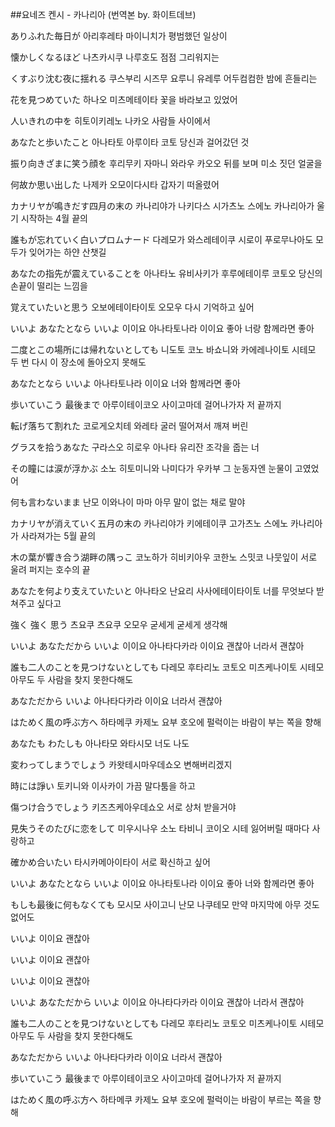 ##요네즈 켄시 - 카나리아 (번역본 by. 화이트데브)

ありふれた毎日が
아리후레타 마이니치가
평범했던 일상이

懐かしくなるほど
나츠카시쿠 나루호도
점점 그리워지는

くすぶり沈む夜に揺れる
쿠스부리 시즈무 요루니 유레루
어두컴컴한 밤에 흔들리는

花を見つめていた
하나오 미츠메테이타
꽃을 바라보고 있었어

人いきれの中を
히토이키레노 나카오
사람들 사이에서

あなたと歩いたこと
아나타토 아루이타 코토
당신과 걸어갔던 것

振り向きざまに笑う顔を
후리무키 자마니 와라우 카오오
뒤를 보며 미소 짓던 얼굴을

何故か思い出した
나제카 오모이다시타
갑자기 떠올렸어

カナリヤが鳴きだす四月の末の
카나리야가 나키다스 시가츠노 스에노
카나리아가 울기 시작하는 4월 끝의

誰もが忘れていく白いプロムナード
다레모가 와스레테이쿠 시로이 푸로무나아도
모두가 잊어가는 하얀 산챗길

あなたの指先が震えていることを
아나타노 유비사키가 후루에테이루 코토오
당신의 손끝이 떨리는 느낌을

覚えていたいと思う
오보에테이타이토 오모우
다시 기억하고 싶어

いいよ あなたとなら いいよ
이이요 아나타토나라 이이요
좋아 너랑 함께라면 좋아

二度とこの場所には帰れないとしても
니도토 코노 바쇼니와 카에레나이토 시테모
두 번 다시 이 장소에 돌아오지 못해도

あなたとなら いいよ
아나타토나라 이이요
너와 함께라면 좋아

歩いていこう 最後まで
아루이테이코오 사이고마데
걸어나가자 저 끝까지

転げ落ちて割れた
코로게오치테 와레타
굴러 떨어져서 깨져 버린

グラスを拾うあなた
구라스오 히로우 아나타
유리잔 조각을 줍는 너

その瞳には涙が浮かぶ
소노 히토미니와 나미다가 우카부
그 눈동자엔 눈물이 고였었어

何も言わないまま
난모 이와나이 마마
아무 말이 없는 채로 말야

カナリヤが消えていく五月の末の
카나리야가 키에테이쿠 고가츠노 스에노
카나리아가 사라져가는 5월 끝의

木の葉が響き合う湖畔の隅っこ
코노하가 히비키아우 코한노 스밋코
나뭇잎이 서로 울려 퍼지는 호수의 끝

あなたを何より支えていたいと
아나타오 난요리 사사에테이타이토
너를 무엇보다 받쳐주고 싶다고

強く 強く 思う
츠요쿠 츠요쿠 오모우
굳세게 굳세게 생각해

いいよ あなただから いいよ
이이요 아나타다카라 이이요
괜찮아 너라서 괜찮아

誰も二人のことを見つけないとしても
다레모 후타리노 코토오 미츠케나이토 시테모
아무도 두 사람을 찾지 못한다해도

あなただから いいよ
아나타다카라 이이요
너라서 괜찮아

はためく風の呼ぶ方へ
하타메쿠 카제노 요부 호오에
펄럭이는 바람이 부는 쪽을 향해

あなたも わたしも
아나타모 와타시모
너도 나도

変わってしまうでしょう
카왓테시마우데쇼오
변해버리겠지

時には諍い
토키니와 이사카이
가끔 말다툼을 하고

傷つけ合うでしょう
키즈츠케아우데쇼오
서로 상처 받을거야

見失うそのたびに恋をして
미우시나우 소노 타비니 코이오 시테
잃어버릴 때마다 사랑하고

確かめ合いたい
타시카메아이타이
서로 확신하고 싶어

いいよ あなたとなら いいよ
이이요 아나타토나라 이이요
좋아 너와 함께라면 좋아

もしも最後に何もなくても
모시모 사이고니 난모 나쿠테모
만약 마지막에 아무 것도 없어도

いいよ
이이요
괜찮아

いいよ
이이요
괜찮아

いいよ
이이요
괜찮아

いいよ あなただから いいよ
이이요 아나타다카라 이이요
괜찮아 너라서 괜찮아

誰も二人のことを見つけないとしても
다레모 후타리노 코토오 미츠케나이토 시테모
아무도 두 사람을 찾지 못한다해도

あなただから いいよ
아나타다카라 이이요
너라서 괜찮아

歩いていこう 最後まで
아루이테이코오 사이고마데
걸어나가자 저 끝까지

はためく風の呼ぶ方へ
하타메쿠 카제노 요부 호오에
펄럭이는 바람이 부르는 쪽을 향해